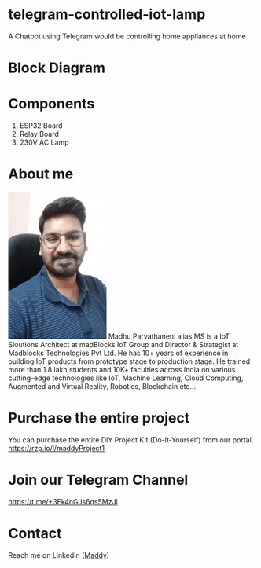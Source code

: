 # telegram-controlled-iot-lamp
A Chatbot using Telegram would be controlling home appliances at home

# Block Diagram

# Components
1. ESP32 Board
2. Relay Board
3. 230V AC Lamp

# About me
<img src="https://raw.githubusercontent.com/madblocksgit/ETAI-2021---VSSUT-11th-aug-iot-session/main/maddy.jpg" height="300" width="200" />
Madhu Parvathaneni alias MS is a IoT Sloutions Architect at madBlocks IoT Group and Director & Strategist at Madblocks Technologies Pvt Ltd. He has 10+ years of experience in building IoT products 
from prototype stage to production stage. He trained more than 1.8 lakh students and 10K+ faculties across India on various cutting-edge technologies like IoT, Machine Learning, Cloud Computing,
Augmented and Virtual Reality, Robotics, Blockchain etc...

# Purchase the entire project
You can purchase the entire DIY Project Kit (Do-It-Yourself) from our portal. <br/>
https://rzp.io/l/maddyProject1

# Join our Telegram Channel
https://t.me/+3Fk4nGJs6qs5MzJl

# Contact
Reach me on LinkedIn (<a href="https://www.linkedin.com/in/madhupiot/">Maddy</a>)

